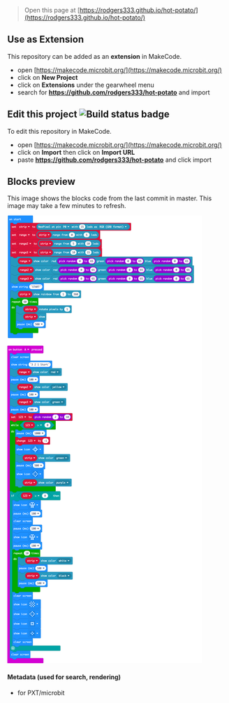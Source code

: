 
> Open this page at [https://rodgers333.github.io/hot-potato/](https://rodgers333.github.io/hot-potato/)

## Use as Extension

This repository can be added as an **extension** in MakeCode.

* open [https://makecode.microbit.org/](https://makecode.microbit.org/)
* click on **New Project**
* click on **Extensions** under the gearwheel menu
* search for **https://github.com/rodgers333/hot-potato** and import

## Edit this project ![Build status badge](https://github.com/rodgers333/hot-potato/workflows/MakeCode/badge.svg)

To edit this repository in MakeCode.

* open [https://makecode.microbit.org/](https://makecode.microbit.org/)
* click on **Import** then click on **Import URL**
* paste **https://github.com/rodgers333/hot-potato** and click import

## Blocks preview

This image shows the blocks code from the last commit in master.
This image may take a few minutes to refresh.

![A rendered view of the blocks](https://github.com/rodgers333/hot-potato/raw/master/.github/makecode/blocks.png)

#### Metadata (used for search, rendering)

* for PXT/microbit
<script src="https://makecode.com/gh-pages-embed.js"></script><script>makeCodeRender("{{ site.makecode.home_url }}", "{{ site.github.owner_name }}/{{ site.github.repository_name }}");</script>

